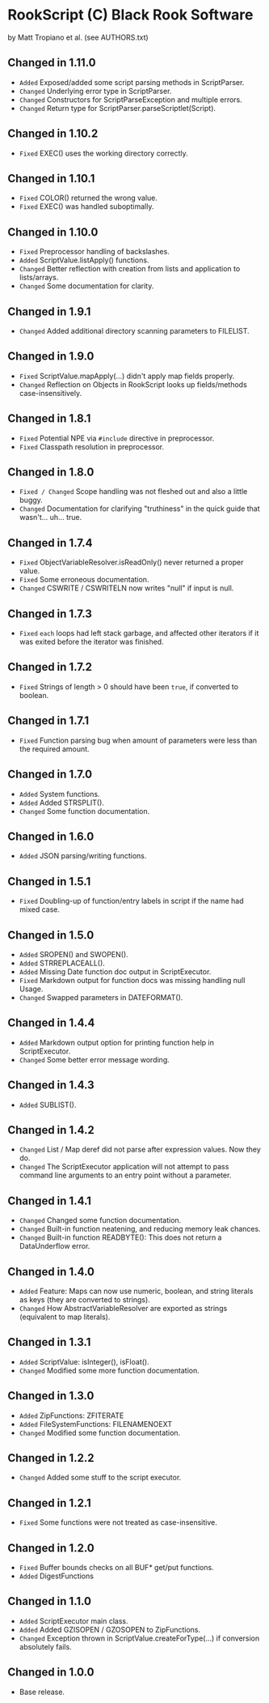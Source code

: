 RookScript (C) Black Rook Software 
==================================
by Matt Tropiano et al. (see AUTHORS.txt)


Changed in 1.11.0
-----------------

- `Added` Exposed/added some script parsing methods in ScriptParser.
- `Changed` Underlying error type in ScriptParser.
- `Changed` Constructors for ScriptParseException and multiple errors.
- `Changed` Return type for ScriptParser.parseScriptlet(Script).


Changed in 1.10.2
-----------------

- `Fixed` EXEC() uses the working directory correctly.


Changed in 1.10.1
-----------------

- `Fixed` COLOR() returned the wrong value.
- `Fixed` EXEC() was handled suboptimally.


Changed in 1.10.0
-----------------

- `Fixed` Preprocessor handling of backslashes.
- `Added` ScriptValue.listApply() functions. 
- `Changed` Better reflection with creation from lists and application to lists/arrays.
- `Changed` Some documentation for clarity.


Changed in 1.9.1
----------------

- `Changed` Added additional directory scanning parameters to FILELIST.


Changed in 1.9.0
----------------

- `Fixed` ScriptValue.mapApply(...) didn't apply map fields properly.
- `Changed` Reflection on Objects in RookScript looks up fields/methods case-insensitively.


Changed in 1.8.1
----------------

- `Fixed` Potential NPE via `#include` directive in preprocessor.
- `Fixed` Classpath resolution in preprocessor.


Changed in 1.8.0
----------------

- `Fixed / Changed` Scope handling was not fleshed out and also a little buggy.
- `Changed` Documentation for clarifying "truthiness" in the quick guide that wasn't... uh... true.


Changed in 1.7.4
----------------

- `Fixed` ObjectVariableResolver.isReadOnly() never returned a proper value.
- `Fixed` Some erroneous documentation.
- `Changed` CSWRITE / CSWRITELN now writes "null" if input is null.


Changed in 1.7.3
----------------

- `Fixed` `each` loops had left stack garbage, and affected other iterators if it was exited before the iterator was finished.


Changed in 1.7.2
----------------

- `Fixed` Strings of length > 0 should have been `true`, if converted to boolean.


Changed in 1.7.1
----------------

- `Fixed` Function parsing bug when amount of parameters were less than the required amount.


Changed in 1.7.0
----------------

- `Added` System functions.
- `Added` Added STRSPLIT().
- `Changed` Some function documentation.


Changed in 1.6.0
----------------

- `Added` JSON parsing/writing functions.


Changed in 1.5.1
----------------

- `Fixed` Doubling-up of function/entry labels in script if the name had mixed case.


Changed in 1.5.0
----------------

- `Added` SROPEN() and SWOPEN().
- `Added` STRREPLACEALL().
- `Added` Missing Date function doc output in ScriptExecutor.
- `Fixed` Markdown output for function docs was missing handling null Usage.
- `Changed` Swapped parameters in DATEFORMAT().


Changed in 1.4.4
----------------

- `Added` Markdown output option for printing function help in ScriptExecutor.
- `Changed` Some better error message wording.


Changed in 1.4.3
----------------

- `Added` SUBLIST().


Changed in 1.4.2
----------------

- `Changed` List / Map deref did not parse after expression values. Now they do.
- `Changed` The ScriptExecutor application will not attempt to pass command line arguments to an entry point without a parameter.


Changed in 1.4.1
----------------

- `Changed` Changed some function documentation.
- `Changed` Built-in function neatening, and reducing memory leak chances.
- `Changed` Built-in function READBYTE(): This does not return a DataUnderflow error.


Changed in 1.4.0
----------------

- `Added` Feature: Maps can now use numeric, boolean, and string literals as keys (they are converted to strings).
- `Changed` How AbstractVariableResolver are exported as strings (equivalent to map literals).


Changed in 1.3.1
----------------

- `Added` ScriptValue: isInteger(), isFloat().
- `Changed` Modified some more function documentation.


Changed in 1.3.0
----------------

- `Added` ZipFunctions: ZFITERATE
- `Added` FileSystemFunctions: FILENAMENOEXT
- `Changed` Modified some function documentation.


Changed in 1.2.2
----------------

- `Changed` Added some stuff to the script executor.


Changed in 1.2.1
----------------

- `Fixed` Some functions were not treated as case-insensitive.


Changed in 1.2.0
----------------

- `Fixed` Buffer bounds checks on all BUF* get/put functions.
- `Added` DigestFunctions


Changed in 1.1.0
----------------

- `Added` ScriptExecutor main class.
- `Added` Added GZISOPEN / GZOSOPEN to ZipFunctions.
- `Changed` Exception thrown in ScriptValue.createForType(...) if conversion absolutely fails.


Changed in 1.0.0
----------------

- Base release.
